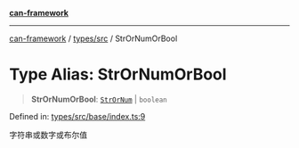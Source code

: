 [**can-framework**](../../../README.md)

***

[can-framework](../../../modules.md) / [types/src](../README.md) / StrOrNumOrBool

# Type Alias: StrOrNumOrBool

> **StrOrNumOrBool**: [`StrOrNum`](StrOrNum.md) \| `boolean`

Defined in: [types/src/base/index.ts:9](https://github.com/acanowl/acanowl-framework/blob/c79152f4a5639ba2e312f011a139bf95a1b76935/packages/types/src/base/index.ts#L9)

字符串或数字或布尔值
